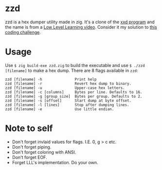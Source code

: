 # zzd
zzd is a hex dumper utility made in zig. It's a clone of the [xxd program](https://github.com/vim/vim/blob/master/src/xxd/xxd.c) and the name is from a [Low Level Learning video](https://www.youtube.com/watch?v=pnnx1bkFXng). Consider it my solution to [this coding challenge](https://codingchallenges.fyi/challenges/challenge-xxd/).

# Usage
Use `$ zig build-exe zzd.zig` to build the executable and use `$ ./zzd [filename]` to make a hex dump. There are 8 flags available in `zzd`:
`````
zzd [filename] -h               Print help
zzd [filename] -r               Revert hex dump to binary.
zzd [filename] -u               Upper-case hex letters.
zzd [filename] -c [columns]     Bytes per line. Defaults to 16.
zzd [filename] -g [group_size]  Bytes per group. Defaults to 2.
zzd [filename] -s [offset]      Start dump at byte offset.
zzd [filename] -l [lines]       Stop after dumping lines.
zzd [filename] -e               Use little endian.
`````

# Note to self
- Don't forget invlaid values for flags. I.E. 0, g > c etc.
- Don't forget piping.
- Don't forget coloring with ANSI.
- Don't forget EOF.
- Forget LLL's implementation. Do your own.
